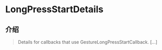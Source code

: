 # LongPressStartDetails

## 介绍

> Details for callbacks that use GestureLongPressStartCallback. [...]
